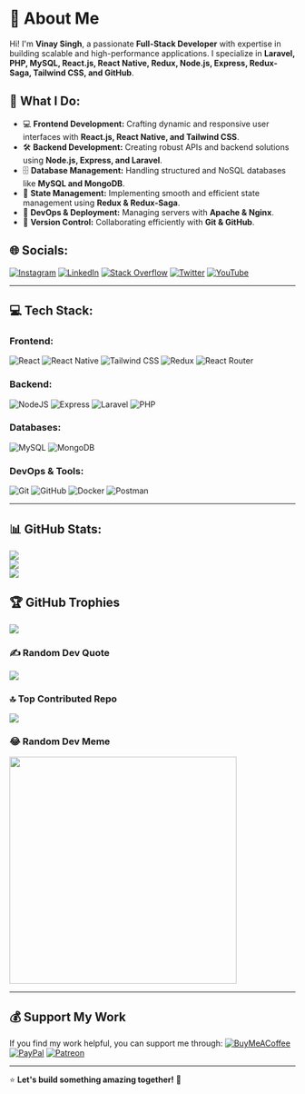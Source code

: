 # 🚀 About Me

Hi! I'm **Vinay Singh**, a passionate **Full-Stack Developer** with expertise in building scalable and high-performance applications. I specialize in **Laravel, PHP, MySQL, React.js, React Native, Redux, Node.js, Express, Redux-Saga, Tailwind CSS, and GitHub**.

## 🔹 What I Do:
- 💻 **Frontend Development:** Crafting dynamic and responsive user interfaces with **React.js, React Native, and Tailwind CSS**.
- 🛠 **Backend Development:** Creating robust APIs and backend solutions using **Node.js, Express, and Laravel**.
- 🗄 **Database Management:** Handling structured and NoSQL databases like **MySQL and MongoDB**.
- 🔄 **State Management:** Implementing smooth and efficient state management using **Redux & Redux-Saga**.
- 🔧 **DevOps & Deployment:** Managing servers with **Apache & Nginx**.
- 🚀 **Version Control:** Collaborating efficiently with **Git & GitHub**.

## 🌐 Socials:
[![Instagram](https://img.shields.io/badge/Instagram-%23E4405F.svg?logo=Instagram&logoColor=white)](https://instagram.com/Vinaysingh0507) [![LinkedIn](https://img.shields.io/badge/LinkedIn-%230077B5.svg?logo=linkedin&logoColor=white)](https://linkedin.com/in/codewithvinay) [![Stack Overflow](https://img.shields.io/badge/-Stackoverflow-FE7A16?logo=stack-overflow&logoColor=white)](https://stackoverflow.com/users/11287490) [![Twitter](https://img.shields.io/badge/Twitter-%231DA1F2.svg?logo=Twitter&logoColor=white)](https://twitter.com/codewithvinay) [![YouTube](https://img.shields.io/badge/YouTube-%23FF0000.svg?logo=YouTube&logoColor=white)](https://youtube.com/@dd4you)

---

## 💻 Tech Stack:

### **Frontend:**
![React](https://img.shields.io/badge/react-%2320232a.svg?style=for-the-badge&logo=react&logoColor=%2361DAFB) ![React Native](https://img.shields.io/badge/react_native-%2320232a.svg?style=for-the-badge&logo=react&logoColor=%2361DAFB) ![Tailwind CSS](https://img.shields.io/badge/tailwindcss-%2338B2AC.svg?style=for-the-badge&logo=tailwind-css&logoColor=white) ![Redux](https://img.shields.io/badge/redux-%23593d88.svg?style=for-the-badge&logo=redux&logoColor=white) ![React Router](https://img.shields.io/badge/React_Router-CA4245?style=for-the-badge&logo=react-router&logoColor=white)

### **Backend:**
![NodeJS](https://img.shields.io/badge/node.js-6DA55F?style=for-the-badge&logo=node.js&logoColor=white) ![Express](https://img.shields.io/badge/express-%23000000.svg?style=for-the-badge&logo=express&logoColor=white) ![Laravel](https://img.shields.io/badge/laravel-%23FF2D20.svg?style=for-the-badge&logo=laravel&logoColor=white) ![PHP](https://img.shields.io/badge/php-%23777BB4.svg?style=for-the-badge&logo=php&logoColor=white)

### **Databases:**
![MySQL](https://img.shields.io/badge/mysql-%2300000f.svg?style=for-the-badge&logo=mysql&logoColor=white) ![MongoDB](https://img.shields.io/badge/mongodb-%2347A248.svg?style=for-the-badge&logo=mongodb&logoColor=white)

### **DevOps & Tools:**
![Git](https://img.shields.io/badge/git-%23F05033.svg?style=for-the-badge&logo=git&logoColor=white) ![GitHub](https://img.shields.io/badge/github-%23181717.svg?style=for-the-badge&logo=github&logoColor=white) ![Docker](https://img.shields.io/badge/docker-%230db7ed.svg?style=for-the-badge&logo=docker&logoColor=white) ![Postman](https://img.shields.io/badge/Postman-FF6C37?style=for-the-badge&logo=postman&logoColor=white)

---

## 📊 GitHub Stats:
![](https://github-readme-stats.vercel.app/api?username=Vinayrajput05&theme=shades-of-purple&hide_border=false&include_all_commits=true&count_private=true)<br/>
![](https://github-readme-streak-stats.herokuapp.com/?user=Vinayrajput05&theme=shades-of-purple&hide_border=false)<br/>
![](https://github-readme-stats.vercel.app/api/top-langs/?username=Vinayrajput05&theme=shades-of-purple&hide_border=false&include_all_commits=true&count_private=true&layout=compact)

## 🏆 GitHub Trophies
![](https://github-profile-trophy.vercel.app/?username=Vinayrajput05&theme=radical&no-frame=false&no-bg=true&margin-w=4)

### ✍️ Random Dev Quote
![](https://quotes-github-readme.vercel.app/api?type=horizontal&theme=radical)

### 🔝 Top Contributed Repo
![](https://github-contributor-stats.vercel.app/api?username=Vinayrajput05&limit=5&theme=dark&combine_all_yearly_contributions=true)

### 😂 Random Dev Meme
<img src='https://codermemes.vercel.app' style="height: 400px;"/>

---

## 💰 Support My Work
If you find my work helpful, you can support me through:
[![BuyMeACoffee](https://img.shields.io/badge/Buy%20Me%20a%20Coffee-ffdd00?style=for-the-badge&logo=buy-me-a-coffee&logoColor=black)](https://buymeacoffee.com/dd4you) [![PayPal](https://img.shields.io/badge/PayPal-00457C?style=for-the-badge&logo=paypal&logoColor=white)](https://paypal.me/dd4you) [![Patreon](https://img.shields.io/badge/Patreon-F96854?style=for-the-badge&logo=patreon&logoColor=white)](https://patreon.com/dd4you)

---

⭐ **Let's build something amazing together!** 🚀
